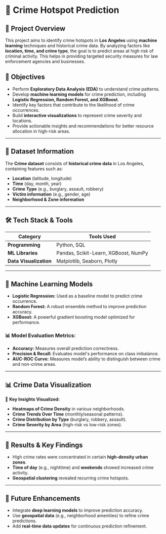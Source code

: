 # 🚨 Crime Hotspot Prediction  

## 📌 Project Overview  
This project aims to identify crime hotspots in **Los Angeles** using **machine learning** techniques and historical crime data. By analyzing factors like **location, time, and crime type**, the goal is to predict areas at high risk of criminal activity. This helps in providing targeted security measures for law enforcement agencies and businesses.

## 🎯 Objectives  
- Perform **Exploratory Data Analysis (EDA)** to understand crime patterns.  
- Develop **machine learning models** for crime prediction, including **Logistic Regression, Random Forest, and XGBoost**.  
- Identify key factors that contribute to the likelihood of crime occurrences.  
- Build **interactive visualizations** to represent crime severity and locations.  
- Provide actionable insights and recommendations for better resource allocation in high-risk areas.

---

## 📂 Dataset Information  
The **Crime dataset** consists of **historical crime data** in Los Angeles, containing features such as:  
- **Location** (latitude, longitude)  
- **Time** (day, month, year)  
- **Crime Type** (e.g., burglary, assault, robbery)  
- **Victim information** (e.g., gender, age)  
- **Neighborhood & Zone information**  

---

## 🛠 Tech Stack & Tools  
| Category              | Tools Used |
|----------------------|------------|
| **Programming**      | Python, SQL |
| **ML Libraries**     | Pandas, Scikit-Learn, XGBoost, NumPy |
| **Data Visualization** | Matplotlib, Seaborn, Plotly |

---

## 🤖 Machine Learning Models  
- **Logistic Regression:** Used as a baseline model to predict crime occurrence.  
- **Random Forest:** A robust ensemble method to improve prediction accuracy.  
- **XGBoost:** A powerful gradient boosting model optimized for performance.  

### 📊 Model Evaluation Metrics:  
- **Accuracy:** Measures overall prediction correctness.  
- **Precision & Recall:** Evaluates model's performance on class imbalance.  
- **AUC-ROC Curve:** Measures model’s ability to distinguish between crime and non-crime areas.  

---

## 📊 Crime Data Visualization  
📌 **Key Insights Visualized:**  
- **Heatmaps of Crime Density** in various neighborhoods.  
- **Crime Trends Over Time** (monthly/seasonal patterns).  
- **Crime Distribution by Type** (burglary, robbery, assault).  
- **Crime Severity by Area** (high-risk vs low-risk zones).

---

## 📑 Results & Key Findings  
- High crime rates were concentrated in certain **high-density urban zones**.  
- **Time of day** (e.g., nighttime) and **weekends** showed increased crime activity.  
- **Geospatial clustering** revealed recurring crime hotspots.  

---

## 📜 Future Enhancements  
- Integrate **deep learning models** to improve prediction accuracy.  
- Use **geospatial data** (e.g., neighborhood amenities) to refine crime predictions.  
- Add **real-time data updates** for continuous prediction refinement.

